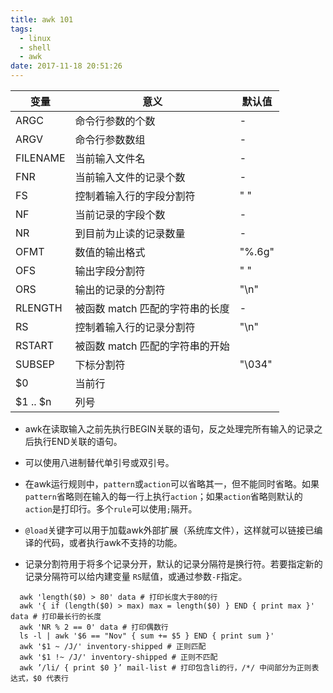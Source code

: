 ```yaml
---
title: awk 101
tags:
  - linux
  - shell
  - awk
date: 2017-11-18 20:51:26
---
```


变量      | 意义                  |  默认值    
--------- | ------------------- | ------ 
 ARGC     | 命令行参数的个数            | -      
 ARGV     | 命令行参数数组             | -      
 FILENAME | 当前输入文件名             | -      
 FNR      | 当前输入文件的记录个数         | -      
 FS       | 控制着输入行的字段分割符        | " "    
 NF       | 当前记录的字段个数           | -      
 NR       | 到目前为止读的记录数量         | -      
 OFMT     | 数值的输出格式             | "%.6g" 
 OFS      | 输出字段分割符             | " "    
 ORS      | 输出的记录的分割符           | "\n"   
 RLENGTH  | 被函数 match 匹配的字符串的长度 | -      
 RS       | 控制着输入行的记录分割符        | "\n"   
 RSTART   | 被函数 match 匹配的字符串的开始 |        
 SUBSEP   | 下标分割符               | "\034" 
$0             | 当前行                       |
$1 .. $n     | 列号                          |

+ awk在读取输入之前先执行BEGIN关联的语句，反之处理完所有输入的记录之后执行END关联的语句。 

+ 可以使用八进制替代单引号或双引号。

+ 在awk运行规则中，`pattern`或`action`可以省略其一，但不能同时省略。如果`pattern`省略则在输入的每一行上执行`action`；如果`action`省略则默认的`action`是打印行。多个`rule`可以使用`;`隔开。

+ `@load`关键字可以用于加载awk外部扩展（系统库文件），这样就可以链接已编译的代码，或者执行awk不支持的功能。

+ 记录分割符用于将多个记录分开，默认的记录分隔符是换行符。若要指定新的记录分隔符可以给内建变量
`RS`赋值，或通过参数`-F`指定。

```shell
  awk 'length($0) > 80' data # 打印长度大于80的行
  awk '{ if (length($0) > max) max = length($0) } END { print max }' data # 打印最长行的长度
  awk 'NR % 2 == 0' data # 打印偶数行
  ls -l | awk '$6 == "Nov" { sum += $5 } END { print sum }'
  awk '$1 ~ /J/' inventory-shipped # 正则匹配
  awk '$1 !~ /J/' inventory-shipped # 正则不匹配
  awk ’/li/ { print $0 }’ mail-list # 打印包含li的行，/*/ 中间部分为正则表达式，$0 代表行
```
